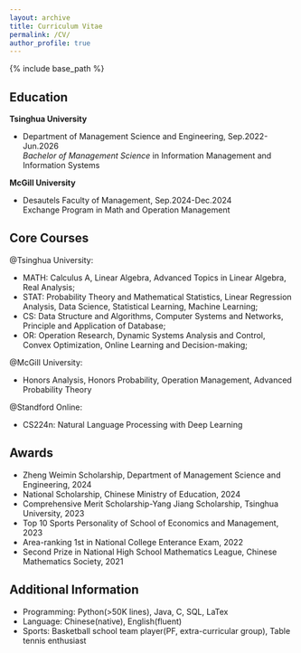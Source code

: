 ```yaml
---
layout: archive
title: Curriculum Vitae
permalink: /CV/
author_profile: true
---
```


{% include base_path %}

## Education

**Tsinghua University** <br/>
- Department of Management Science and Engineering, Sep.2022-Jun.2026 <br/>
*Bachelor of Management Science* in Information Management and Information Systems <br/>

**McGill University** <br/>
- Desautels Faculty of Management, Sep.2024-Dec.2024 <br/>
Exchange Program in Math and Operation Management <br/>

## Core Courses
@Tsinghua University:<br/>
- MATH: Calculus A, Linear Algebra, Advanced Topics in Linear Algebra, Real Analysis;
- STAT: Probability Theory and Mathematical Statistics, Linear Regression Analysis, Data Science, Statistical Learning, Machine Learning;
- CS: Data Structure and Algorithms, Computer Systems and Networks, Principle and Application of Database;
- OR: Operation Research, Dynamic Systems Analysis and Control, Convex Optimization, Online Learning and Decision-making;

@McGill University:<br/>
- Honors Analysis, Honors Probability, Operation Management, Advanced Probability Theory<br/>

@Standford Online:<br/>
- CS224n: Natural Language Processing with Deep Learning <br/>

## Awards 
- Zheng Weimin Scholarship, Department of Management Science and Engineering, 2024 <br>
- National Scholarship, Chinese Ministry of Education, 2024 <br/>
- Comprehensive Merit Scholarship-Yang Jiang Scholarship, Tsinghua University, 2023 <br/>
- Top 10 Sports Personality of School of Economics and Management, 2023 <br/>
- Area-ranking 1st in National College Enterance Exam, 2022 <br/>
- Second Prize in National High School Mathematics League, Chinese Mathematics Society, 2021 <br/>

## Additional Information
- Programming: Python(>50K lines), Java, C, SQL, LaTex <br/>
- Language: Chinese(native), English(fluent) <br/>
- Sports: Basketball school team player(PF, extra-curricular group), Table tennis enthusiast <br/>
